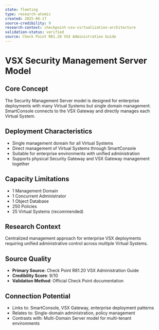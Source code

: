 ```yaml
---
state: fleeting
type: research-atomic
created: 2025-06-17
source-credibility: 9
research-context: checkpoint-vsx-virtualization-architecture
validation-status: verified
source: Check Point R81.20 VSX Administration Guide
---
```


# VSX Security Management Server Model

## Core Concept
The Security Management Server model is designed for enterprise deployments with many Virtual Systems but single domain management. SmartConsole connects to the VSX Gateway and directly manages each Virtual System.

## Deployment Characteristics
- Single management domain for all Virtual Systems
- Direct management of Virtual Systems through SmartConsole
- Suitable for enterprise environments with unified administration
- Supports physical Security Gateway and VSX Gateway management together

## Capacity Limitations
- 1 Management Domain
- 1 Concurrent Administrator
- 1 Object Database
- 250 Policies
- 25 Virtual Systems (recommended)

## Research Context
Centralized management approach for enterprise VSX deployments requiring unified administrative control across multiple Virtual Systems.

## Source Quality
- **Primary Source**: Check Point R81.20 VSX Administration Guide
- **Credibility Score**: 9/10
- **Validation Method**: Official Check Point documentation

## Connection Potential
- Links to: SmartConsole, VSX Gateway, enterprise deployment patterns
- Relates to: Single-domain administration, policy management
- Contrasts with: Multi-Domain Server model for multi-tenant environments